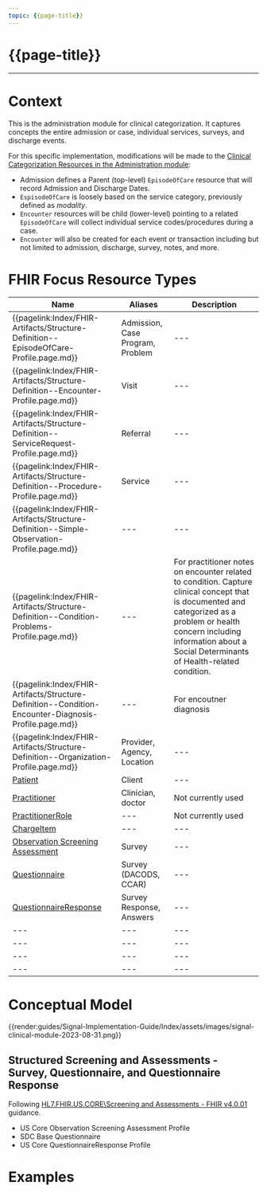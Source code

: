 ```yaml
---
topic: {{page-title}}
---
```


# {{page-title}}

---

# Context
This is the administration module for clinical categorization.  It captures concepts the entire admission or case, individual services, surveys, and discharge events.

For this specific implementation, modifications will be made to the [Clinical Categorization Resources in the Administration module](http://hl7.org/fhir/administration-module.html#clinical-reg):

- Admission defines a Parent (top-level) `EpisodeOfCare` resource that will record Admission and Discharge Dates.
- `EspisodeOfCare` is loosely based on the service category, previously defined as _modality_.
- `Encounter` resources will be child (lower-level) pointing to a related `EpisodeOfCare` will collect individual service codes/procedures during a case.
- `Encounter` will also be created for each event or transaction including but not limited to admission, discharge, survey, notes, and more.

# FHIR Focus Resource Types

| Name                      | Aliases                                   | Description |
| --- | --- | --- |
| {{pagelink:Index/FHIR-Artifacts/Structure-Definition--EpisodeOfCare-Profile.page.md}}         | Admission, Case Program, Problem | --- |
| {{pagelink:Index/FHIR-Artifacts/Structure-Definition--Encounter-Profile.page.md}} | Visit | --- |
| {{pagelink:Index/FHIR-Artifacts/Structure-Definition--ServiceRequest-Profile.page.md}}        | Referral | --- |
| {{pagelink:Index/FHIR-Artifacts/Structure-Definition--Procedure-Profile.page.md}}             | Service | --- |
| {{pagelink:Index/FHIR-Artifacts/Structure-Definition--Simple-Observation-Profile.page.md}} | --- | --- |
| {{pagelink:Index/FHIR-Artifacts/Structure-Definition--Condition-Problems-Profile.page.md}} | --- | For practitioner notes on encounter related to condition. Capture clinical concept that is documented and categorized as a problem or health concern including information about a Social Determinants of Health-related condition. |
| {{pagelink:Index/FHIR-Artifacts/Structure-Definition--Condition-Encounter-Diagnosis-Profile.page.md}} | --- | For encoutner diagnosis |
| {{pagelink:Index/FHIR-Artifacts/Structure-Definition--Organization-Profile.page.md}} | Provider, Agency, Location | --- |
| [Patient](https://hl7.org/fhir/us/core/StructureDefinition-us-core-patient.html) | Client | --- |
| [Practitioner](https://hl7.org/fhir/us/core/StructureDefinition-us-core-practitioner.html) | Clinician, doctor | Not currently used |
| [PractitionerRole](https://hl7.org/fhir/us/core/StructureDefinition-us-core-practitionerrole.html) | --- | Not currently used |
| [ChargeItem](http://hl7.org/fhir/R4/chargeitem.html) | --- | --- |
| [Observation Screening Assessment](https://hl7.org/fhir/us/core/StructureDefinition-us-core-observation-screening-assessment.html) | Survey | --- |
| [Questionnaire](http://hl7.org/fhir/uv/sdc/STU3/StructureDefinition-sdc-questionnaire.html) | Survey (DACODS, CCAR) | --- |
| [QuestionnaireResponse](https://hl7.org/fhir/us/core/StructureDefinition-us-core-questionnaireresponse.html) | Survey Response, Answers | --- |
| --- | --- | --- |
| --- | --- | --- |
| --- | --- | --- |
| --- | --- | --- |


# Conceptual Model

{{render:guides/Signal-Implementation-Guide/Index/assets/images/signal-clinical-module-2023-08-31.png}}

## Structured Screening and Assessments - Survey, Questionnaire, and Questionnaire Response

Following [HL7.FHIR.US.CORE\Screening and Assessments - FHIR v4.0.01](http://hl7.org/fhir/us/core/screening-and-assessments.html) guidance.
- US Core Observation Screening Assessment Profile
- SDC Base Questionnaire
- US Core QuestionnaireResponse Profile

# Examples


